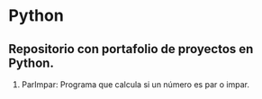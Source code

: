 # Python

## Repositorio con portafolio de proyectos en Python.

1. ParImpar: Programa que calcula si un número es par o impar.
